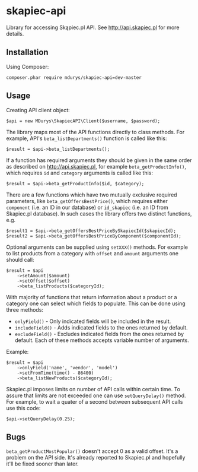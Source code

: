 skapiec-api
===========

Library for accessing Skąpiec.pl API. See http://api.skapiec.pl for more details.

Installation
------------

Using Composer:

    composer.phar require mdurys/skapiec-api=dev-master

Usage
-----

Creating API client object:

    $api = new MDurys\SkapiecAPI\Client($username, $password);

The library maps most of the API functions directly to class methods. For
example, API's `beta_listDepartments()` function is called like this:

    $result = $api->beta_listDepartments();

If a function has required arguments they should be given in the same order as
described on http://api.skapiec.pl, for example `beta_getProductInfo()`, which
requires `id` and `category` arguments is called like this:

    $result = $api->beta_getProductInfo($id, $category);

There are a few functions which have two mutually exclusive required parameters,
like `beta_getOffersBestPrice()`, which requires either `component` (i.e. an ID
in our database) or `id_skapiec` (i.e. an ID from Skapiec.pl database). In such
cases the library offers two distinct functions, e.g.

    $result1 = $api->beta_getOffersBestPriceBySkapiecId($skapiecId);
    $result2 = $api->beta_getOffersBestPriceByComponent($componentId);

Optional arguments can be supplied using `setXXX()` methods. For example to list
products from a category with `offset` and `amount` arguments one should call:

    $result = $api
        ->setAmount($amount)
        ->setOffset($offset)
        ->beta_listProducts($categoryId);

With majority of functions that return information about a product or a category
one can select which fields to populate. This can be done using three methods:
- `onlyField()` - Only indicated fields will be included in the result.
- `includeField()` - Adds indicated fields to the ones returned by default.
- `excludeField()` - Excludes indicated fields from the ones returned by default.
Each of these methods accepts variable number of arguments.

Example:

    $result = $api
        ->onlyField('name', 'vendor', 'model')
        ->setFromTime(time() - 86400)
        ->beta_listNewProducts($categoryId);

Skapiec.pl imposes limits on number of API calls within certain time. To assure
that limits are not exceeded one can use `setQueryDelay()` method. For example,
to wait a quater of a second between subsequent API calls use this code:

    $api->setQueryDelay(0.25);

Bugs
----

`beta_getProductMostPopular()` doesn't accept 0 as a valid offset. It's a
problem on the API side. It's already reported to Skapiec.pl and hopefully it'll
be fixed sooner than later.

